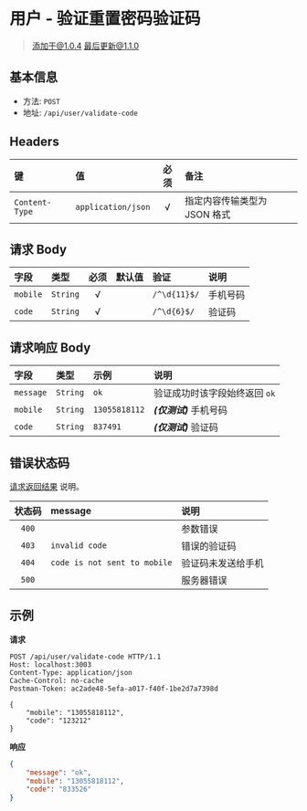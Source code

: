 # 用户 - 验证重置密码验证码

> 添加于@1.0.4
> 最后更新@1.1.0

## 基本信息

* 方法: `POST`
* 地址: `/api/user/validate-code`

## Headers

键              | 值                    | 必须     | 备注
:-------------- | :-------------------- | :------: | :---------------------------
`Content-Type`  | `application/json`    | √        | 指定内容传输类型为 JSON 格式

## 请求 Body

字段     | 类型     | 必须     | 默认值  | 验证         | 说明
:------- | :------- | :------: | :------ | :----------- | :-------
`mobile` | `String` | √        |         | `/^\d{11}$/` | 手机号码
`code`   | `String` | √        |         | `/^\d{6}$/`  | 验证码

## 请求响应 Body

字段      | 类型     | 示例          | 说明
:-------- | :------- | :------------ | :----------------------------
`message` | `String` | `ok` 				 | 验证成功时该字段始终返回 `ok`
`mobile`  | `String` | `13055818112` | ***(仅测试)*** 手机号码
`code`    | `String` | `837491`      | ***(仅测试)*** 验证码

## 错误状态码

[请求返回结果][response-format] 说明。

状态码 | message                      | 说明
:----: | :--------------------------- |:------------------
`400`  |                              | 参数错误
`403`  | `invalid code`               | 错误的验证码
`404`  | `code is not sent to mobile` | 验证码未发送给手机
`500`  |                              | 服务器错误

## 示例

**请求**

```
POST /api/user/validate-code HTTP/1.1
Host: localhost:3003
Content-Type: application/json
Cache-Control: no-cache
Postman-Token: ac2ade48-5efa-a017-f40f-1be2d7a7398d

{
	"mobile": "13055818112",
	"code": "123212"
}
```

**响应**

```json
{
    "message": "ok",
    "mobile": "13055818112",
    "code": "833526"
}
```

[signature-authorization]: ../../signature-authorization.md
[signature-actions]: ../../actions.md
[response-format]: ../../response-format.md

